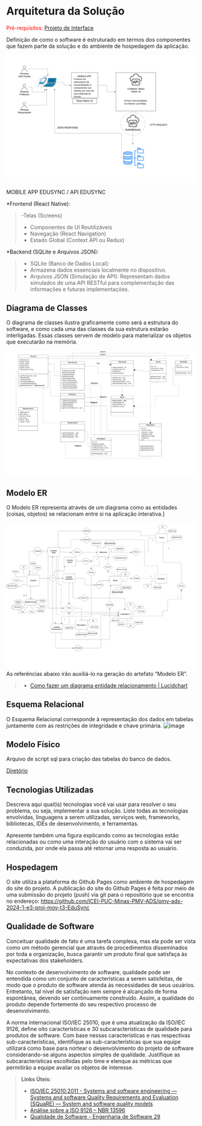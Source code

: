 # Arquitetura da Solução

<span style="color:red">Pré-requisitos: <a href="3-Projeto de Interface.md"> Projeto de Interface</a></span>

Definição de como o software é estruturado em termos dos componentes que fazem parte da solução e do ambiente de hospedagem da aplicação.

![Arquitetura da Solução](img/diagramadasolucao.jpeg)

MOBILE APP EDUSYNC / API EDUSYNC

*Frontend (React Native):

> -Telas (Screens)
> - Componentes de UI Reutilizáveis
> - Navegação (React Navigation)
> - Estado Global (Context API ou Redux)
 
 *Backend (SQLite e Arquivos JSON):
 
> - SQLite (Banco de Dados Local):
> - Armazena dados essenciais localmente no dispositivo.
> - Arquivos JSON (Simulação de API):
Representam dados simulados de uma API RESTful para complementação das  informações e futuras implementações.


## Diagrama de Classes

O diagrama de classes ilustra graficamente como será a estrutura do software, e como cada uma das classes da sua estrutura estarão interligadas. Essas classes servem de modelo para materializar os objetos que executarão na memória.

![Diagrama de Classes](img/DiagramadeClasse.png)

## Modelo ER

O Modelo ER representa através de um diagrama como as entidades (coisas, objetos) se relacionam entre si na aplicação interativa.]


![Diagrama ER](img/DiagramaER.jpeg)
As referências abaixo irão auxiliá-lo na geração do artefato “Modelo ER”.

> - [Como fazer um diagrama entidade relacionamento | Lucidchart](https://www.lucidchart.com/pages/pt/como-fazer-um-diagrama-entidade-relacionamento)

## Esquema Relacional

O Esquema Relacional corresponde à representação dos dados em tabelas juntamente com as restrições de integridade e chave primária.
![image](https://github.com/ICEI-PUC-Minas-PMV-ADS/pmv-ads-2024-1-e3-proj-mov-t3-EduSync/assets/90160227/b6ec55fd-ef4c-4d31-8787-dc6f4120b3e7)

## Modelo Físico
Arquivo de script sql para criação das tabelas do banco de dados.

<a href="/src/bd.sql">Diretório</a>

## Tecnologias Utilizadas

Descreva aqui qual(is) tecnologias você vai usar para resolver o seu problema, ou seja, implementar a sua solução. Liste todas as tecnologias envolvidas, linguagens a serem utilizadas, serviços web, frameworks, bibliotecas, IDEs de desenvolvimento, e ferramentas.

Apresente também uma figura explicando como as tecnologias estão relacionadas ou como uma interação do usuário com o sistema vai ser conduzida, por onde ela passa até retornar uma resposta ao usuário.

## Hospedagem
 
O site utiliza a plataforma do Github Pages como ambiente de hospedagem do site do projeto.
A publicação do site do Github Pages é feita por meio de uma submissão do projeto (push) via git para o repositório que se encontra no endereço: https://github.com/ICEI-PUC-Minas-PMV-ADS/pmv-ads-2024-1-e3-proj-mov-t3-EduSync

## Qualidade de Software

Conceituar qualidade de fato é uma tarefa complexa, mas ela pode ser vista como um método gerencial que através de procedimentos disseminados por toda a organização, busca garantir um produto final que satisfaça às expectativas dos stakeholders.

No contexto de desenvolvimento de software, qualidade pode ser entendida como um conjunto de características a serem satisfeitas, de modo que o produto de software atenda às necessidades de seus usuários. Entretanto, tal nível de satisfação nem sempre é alcançado de forma espontânea, devendo ser continuamente construído. Assim, a qualidade do produto depende fortemente do seu respectivo processo de desenvolvimento.

A norma internacional ISO/IEC 25010, que é uma atualização da ISO/IEC 9126, define oito características e 30 subcaracterísticas de qualidade para produtos de software.
Com base nessas características e nas respectivas sub-características, identifique as sub-características que sua equipe utilizará como base para nortear o desenvolvimento do projeto de software considerando-se alguns aspectos simples de qualidade. Justifique as subcaracterísticas escolhidas pelo time e elenque as métricas que permitirão a equipe avaliar os objetos de interesse.

> **Links Úteis**:
>
> - [ISO/IEC 25010:2011 - Systems and software engineering — Systems and software Quality Requirements and Evaluation (SQuaRE) — System and software quality models](https://www.iso.org/standard/35733.html/)
> - [Análise sobre a ISO 9126 – NBR 13596](https://www.tiespecialistas.com.br/analise-sobre-iso-9126-nbr-13596/)
> - [Qualidade de Software - Engenharia de Software 29](https://www.devmedia.com.br/qualidade-de-software-engenharia-de-software-29/18209/)
